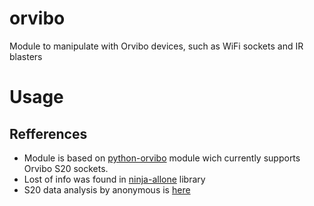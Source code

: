 # orvibo
Module to manipulate with Orvibo devices, such as WiFi sockets and IR blasters

# Usage


## Refferences
* Module is based on [python-orvibo](https://github.com/happyleavesaoc/python-orvibo) module wich currently supports Orvibo S20 sockets.
* Lost of info was found in [ninja-allone](https://github.com/Grayda/ninja-allone/blob/master/lib/allone.js) library
* S20 data analysis by anonymous is [here](http://pastebin.com/0w8N7AJD)
